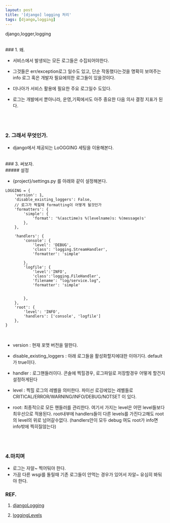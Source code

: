 ```yaml
---
layout: post
title: '[django] logging 처리'
tags: [django,logging]
---
```

django,logger,logging

<br>
### 1. 왜.


* 서비스에서 발생되는 모든 로그들은 수집되어야한다. 


* 그것들은 err/exception로그 일수도 있고, 단순 작동했다는것을 명확히 보여주는 info 로그 혹은 개발자 필요에의한 로그들이 있을것이다.


* 더나아가 서비스 활용에 필요한 주요 로그일수 도있다.


* 로그는 개발에서 뿐아니라, 운영,기획에서도 아주 중요한 다음 의사 결정 지표가 된다.

<br><br>
### 2. 그래서 무엇인가.
* django에서 제공되는 LoOGGING 세팅을 이용해본다.

<br>
### 3. 써보자.

<br>
##### 설정


* {project}/settings.py 를 아래와 같이 설정해본다.


```
LOGGING = {
    'version': 1,
    'disable_existing_loggers': False,
    // 로그가 찍힐때 formatting이 어떻게 될것인가
    'formatters': {
        'simple': {
            'format': '%(asctime)s %(levelname)s: %(message)s'
        },
    },

    'handlers': {
        'console': {
            'level': 'DEBUG',
            'class': 'logging.StreamHandler',
            'formatter': 'simple'

        },
        'logfile': {
            'level':'INFO',
            'class':'logging.FileHandler',
            'filename': "log/service.log",
            'formatter': 'simple'


        },
    },
    'root': {
        'level': 'INFO',
        'handlers': ['console', 'logfile']
    },
}

```
<br>

* version :	현재 포맷 버전을 말한다.


* disable_existing_loggers : 아래 로그들을 활성화할지에대한 이야기다. default가 true이다.


* handler : 로그핸들러이다. 콘솔에 찍힐경우, 로그파일로 저장할경우 어떻게 할건지 설정하게된다


* level : 찍힐 로그의 레벨을 의미한다. 파이선 로깅에있는 레벨들로 CRITICAL/ERROR/WARNING/INFO/DEBUG/NOTSET 이 있다.


* root: 최종적으로 모든 핸들러를 관리한다. 여기서 가지는 level은 어떤 level들보다 최우선으로 적용된다. root내부에 handlers들이 다른 levels를 가진다고해도 root의 level의 위로 넘어갈수없다. (handlers안이 모두 debug 여도 root가 info면 info밖에 찍히질않는다)

<br><br>
### 4.마치며
* 로그는 자알~ 찍어둬야 한다.
* 가끔 다른 wsgi를 돌릴때 기존 로그들이 안먹는 경우가 있어서 자알~ 유심히 봐둬야 한다.


### REF.
1. [djangoLogging](https://docs.djangoproject.com/en/1.11/topics/logging/#custom-logging-configuration)

2. [loggingLevels](https://docs.python.org/2/library/logging.html)






